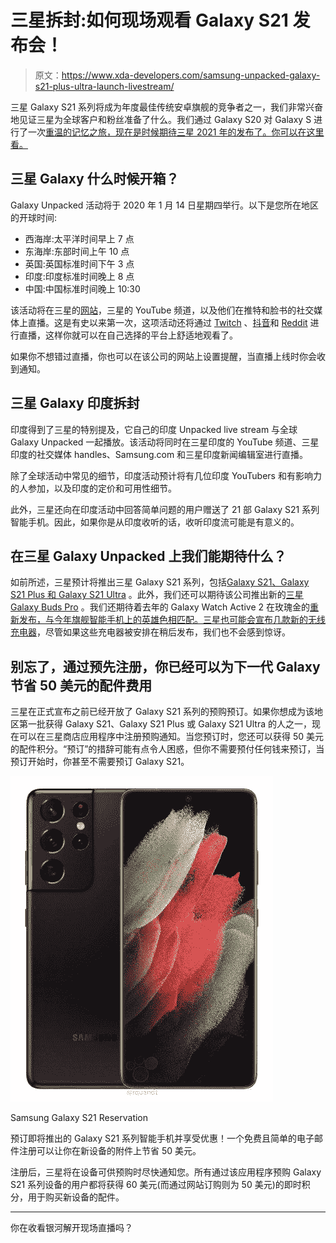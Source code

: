# 三星拆封:如何现场观看 Galaxy S21 发布会！

> 原文：<https://www.xda-developers.com/samsung-unpacked-galaxy-s21-plus-ultra-launch-livestream/>

三星 Galaxy S21 系列将成为年度最佳传统安卓旗舰的竞争者之一，我们非常兴奋地见证三星为全球客户和粉丝准备了什么。我们通过 Galaxy S20 对 Galaxy S 进行了一次[重温的记忆之旅，现在是时候期待三星 2021 年的发布了。你可以在这里看。](https://www.xda-developers.com/samsung-galaxy-s-to-s20-look-back-samsung-flagship-lineup/)

## 三星 Galaxy 什么时候开箱？

Galaxy Unpacked 活动将于 2020 年 1 月 14 日星期四举行。以下是您所在地区的开球时间:

*   西海岸:太平洋时间早上 7 点
*   东海岸:东部时间上午 10 点
*   英国:英国标准时间下午 3 点
*   印度:印度标准时间晚上 8 点
*   中国:中国标准时间晚上 10:30

该活动将在三星的[网站](https://shop-links.co/1729296045746891433?u1=a8ff9088-8a4c-48d3-9013-7261a55510d0)，三星的 YouTube 频道，以及他们在推特和脸书的社交媒体上直播。这是有史以来第一次，这项活动还将通过 [Twitch](https://www.twitch.tv/samsungus) 、[抖音](https://www.tiktok.com/@samsung?lang=en)和 [Reddit](https://www.reddit.com/user/SamsungMobileUS/) 进行直播，这样你就可以在自己选择的平台上舒适地观看了。

如果你不想错过直播，你也可以在该公司的网站上设置提醒，当直播上线时你会收到通知。

## 三星 Galaxy 印度拆封

印度得到了三星的特别提及，它自己的印度 Unpacked live stream 与全球 Galaxy Unpacked 一起播放。该活动将同时在三星印度的 YouTube 频道、三星印度的社交媒体 handles、Samsung.com 和三星印度新闻编辑室进行直播。

除了全球活动中常见的细节，印度活动预计将有几位印度 YouTubers 和有影响力的人参加，以及印度的定价和可用性细节。

此外，三星还向在印度活动中回答简单问题的用户赠送了 21 部 Galaxy S21 系列智能手机。因此，如果你是从印度收听的话，收听印度流可能是有意义的。

## 在三星 Galaxy Unpacked 上我们能期待什么？

如前所述，三星预计将推出三星 Galaxy S21 系列，包括[Galaxy S21、Galaxy S21 Plus 和 Galaxy S21 Ultra](https://www.xda-developers.com/samsung-galaxy-s21/) 。此外，我们还可以期待该公司推出新的[三星 Galaxy Buds Pro](https://www.xda-developers.com/samsung-galaxy-buds-pro-leaked-hands-on/) 。我们还期待着去年的 Galaxy Watch Active 2 在玫瑰金的[重新发布，与今年旗舰智能手机上的英雄色相匹配。三星也可能会宣布几款新的无线充电器](https://www.xda-developers.com/samsung-galaxy-watch-active-2-rose-gold/)，尽管如果这些充电器被安排在稍后发布，我们也不会感到惊讶。

## 别忘了，通过预先注册，你已经可以为下一代 Galaxy 节省 50 美元的配件费用

三星在正式宣布之前已经开放了 Galaxy S21 系列的预购预订。如果你想成为该地区第一批获得 Galaxy S21、Galaxy S21 Plus 或 Galaxy S21 Ultra 的人之一，现在可以在三星商店应用程序中注册预购通知。当您预订时，您还可以获得 50 美元的配件积分。“预订”的措辞可能有点令人困惑，但你不需要预付任何钱来预订，当预订开始时，你甚至不需要预订 Galaxy S21。

 <picture>![Reserve your pre-order for the upcoming Galaxy S21 line of smartphones and save! A free and straightforward e-mail sign-up lets you save $50 on accessories on your new device.](img/2d0c57c5e9b5b28685afb54157fa0f2c.png)</picture> 

Samsung Galaxy S21 Reservation

预订即将推出的 Galaxy S21 系列智能手机并享受优惠！一个免费且简单的电子邮件注册可以让你在新设备的附件上节省 50 美元。

注册后，三星将在设备可供预购时尽快通知您。所有通过该应用程序预购 Galaxy S21 系列设备的用户都将获得 60 美元(而通过网站订购则为 50 美元)的即时积分，用于购买新设备的配件。

* * *

你在收看银河解开现场直播吗？